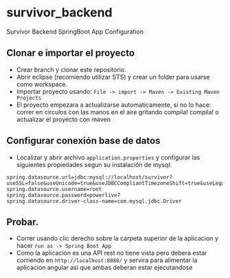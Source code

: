 # survivor_backend
Survivor Backend SpringBoot App Configuration

##  Clonar e importar el proyecto

* Crear branch y clonar este repositorio.
* Abrir eclipse (recomiendo utilizar STS) y crear un folder para usarse como workspace.
* Importar proyecto usando: `File -> import -> Maven -> Existing Maven Projects`
* El proyecto empezara a actualizarse automaticamente, si no lo hace: correr en circulos con las manos en el aire gritando compila! compila! o actualizar el proyecto con maven


##  Configurar conexión base de datos 

* Localizar y abrir archivo `application.properties` y configurar las siguientes propiedades segun su instalación de mysql:

```
spring.datasource.url=jdbc:mysql://localhost/survivor?useSSL=false&useUnicode=true&useJDBCCompliantTimezoneShift=true&useLegacyDatetimeCode=false&serverTimezone=America/Mexico_City
spring.datasource.username=root
spring.datasource.password=powerlive7
spring.datasource.driver-class-name=com.mysql.jdbc.Driver
```

##  Probar.

* Correr usando clic derecho sobre la carpeta superior de la aplicacion y hacer `run as -> Spring Boot App`
* Como la aplicacion es una API rest no tiene vista pero debera estar corriendo en `http://localhost:8080/` y servira para alimentar la aplicacion angular asi que ambas deberan estar ejecutandose




